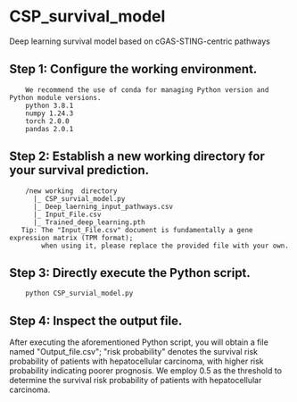 # CSP_survival_model
Deep learning survival model  based on cGAS-STING-centric pathways
## Step 1: Configure  the  working  environment.
        We recommend the use of conda for managing Python version and Python module versions.
        python 3.8.1  
        numpy 1.24.3  
        torch 2.0.0  
        pandas 2.0.1  
## Step 2: Establish  a  new  working  directory  for  your  survival prediction.
        /new working  directory  
          |_ CSP_survial_model.py  
          |_ Deep_laerning_input_pathways.csv  
          |_ Input_File.csv  
          |_ Trained_deep_learning.pth  
       Tip: The "Input_File.csv" document is fundamentally a gene expression matrix (TPM format);    
            when using it, please replace the provided file with your own.  
## Step 3: Directly  execute  the  Python  script.
        python CSP_survial_model.py  
## Step 4: Inspect  the  output  file.
After executing the aforementioned Python script, you will obtain a file named "Output_file.csv"; "risk probability" denotes the survival risk   probability of patients with hepatocellular carcinoma, with higher risk probability indicating poorer prognosis. We employ 0.5 as the threshold to    determine the survival risk probability of patients with hepatocellular carcinoma.  



